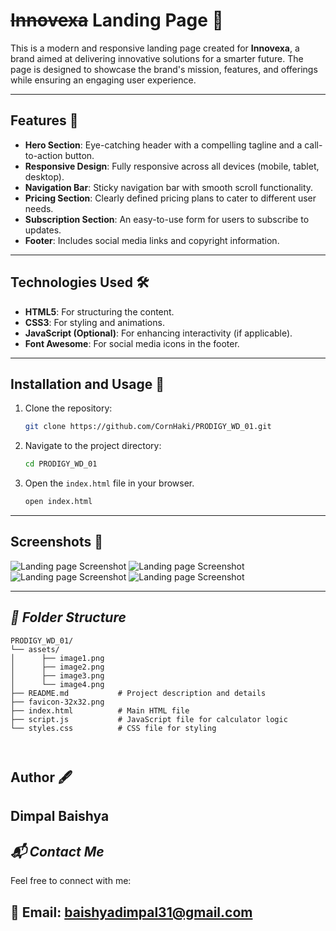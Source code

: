 # <s>Innovexa</s> Landing Page 🚀

This is a modern and responsive landing page created for **Innovexa**, a brand aimed at delivering innovative solutions for a smarter future. The page is designed to showcase the brand's mission, features, and offerings while ensuring an engaging user experience.

---

## Features 🌟

- **Hero Section**: Eye-catching header with a compelling tagline and a call-to-action button.
- **Responsive Design**: Fully responsive across all devices (mobile, tablet, desktop).
- **Navigation Bar**: Sticky navigation bar with smooth scroll functionality.
- **Pricing Section**: Clearly defined pricing plans to cater to different user needs.
- **Subscription Section**: An easy-to-use form for users to subscribe to updates.
- **Footer**: Includes social media links and copyright information.

---

## Technologies Used 🛠️

- **HTML5**: For structuring the content.
- **CSS3**: For styling and animations.
- **JavaScript (Optional)**: For enhancing interactivity (if applicable).
- **Font Awesome**: For social media icons in the footer.

---

## Installation and Usage 🚀

1. Clone the repository:
   ```bash
   git clone https://github.com/CornHaki/PRODIGY_WD_01.git
2. Navigate to the project directory:
   ```bash
   cd PRODIGY_WD_01
3. Open the ```index.html``` file in your browser.
   ```bash
   open index.html

---

## Screenshots 📸
![Landing page Screenshot](assets/image1.png)
![Landing page Screenshot](assets/image2.png)
![Landing page Screenshot](assets/image3.png)
![Landing page Screenshot](assets/image4.png)

---

## *📂 Folder Structure*
```plaintext
PRODIGY_WD_01/
└── assets/
│      ├── image1.png
│      ├── image2.png
│      ├── image3.png
│      └── image4.png
├── README.md           # Project description and details
├── favicon-32x32.png 
├── index.html          # Main HTML file
├── script.js           # JavaScript file for calculator logic
└── styles.css          # CSS file for styling



```

## Author 🖋️
Dimpal Baishya
---

## *📬 Contact Me*
Feel free to connect with me:

📧 Email: baishyadimpal31@gmail.com
---
